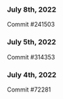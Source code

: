 ### July 8th, 2022

Commit #241503

### July 5th, 2022

Commit #314353


### July 4th, 2022

Commit #72281
